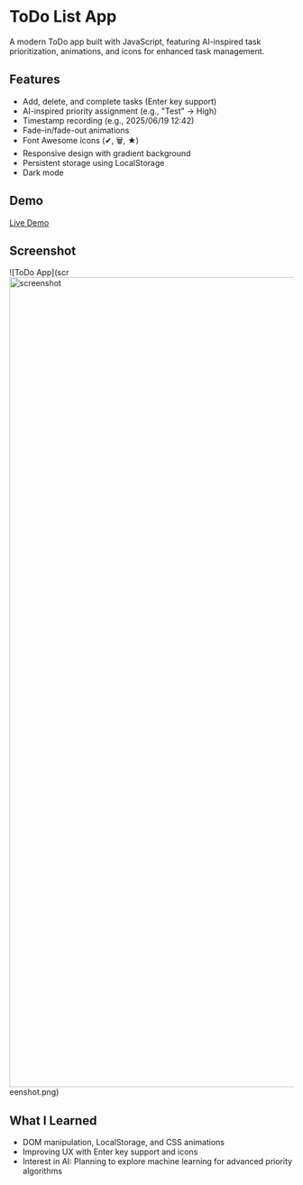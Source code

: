 # ToDo List App
A modern ToDo app built with JavaScript, featuring AI-inspired task prioritization, animations, and icons for enhanced task management.

## Features
- Add, delete, and complete tasks (Enter key support)
- AI-inspired priority assignment (e.g., "Test" → High)
- Timestamp recording (e.g., 2025/06/19 12:42)
- Fade-in/fade-out animations
- Font Awesome icons (✔, 🗑️, ★)
- Responsive design with gradient background
- Persistent storage using LocalStorage
- Dark mode

## Demo
[Live Demo](https://YukiNishida743.github.io/todo-app)

## Screenshot
![ToDo App](scr<img width="1436" alt="screenshot" src="https://github.com/user-attachments/assets/eb6542f6-492f-4023-829f-c283b68c4d00" />
eenshot.png)

## What I Learned
- DOM manipulation, LocalStorage, and CSS animations
- Improving UX with Enter key support and icons
- Interest in AI: Planning to explore machine learning for advanced priority algorithms
